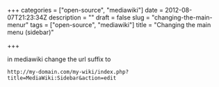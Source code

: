 +++
categories = ["open-source", "mediawiki"]
date = 2012-08-07T21:23:34Z
description = ""
draft = false
slug = "changing-the-main-menur"
tags = ["open-source", "mediawiki"]
title = "Changing the main menu (sidebar)"

+++


in mediawiki change the url suffix to

    http://my-domain.com/my-wiki/index.php?title=MediaWiki:Sidebar&action=edit

